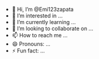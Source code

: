 - 👋 Hi, I’m @Emi123zapata
- 👀 I’m interested in ...
- 🌱 I’m currently learning ...
- 💞️ I’m looking to collaborate on ...
- 📫 How to reach me ...
- 😄 Pronouns: ...
- ⚡ Fun fact: ...

<!---
Emi123zapata/Emi123zapata is a ✨ special ✨ repository because its `README.md` (this file) appears on your GitHub profile.
You can click the Preview link to take a look at your changes.
--->

